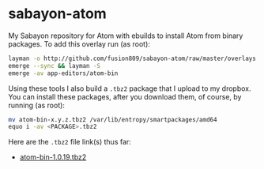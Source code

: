 # sabayon-atom
My Sabayon repository for Atom with ebuilds to install Atom from binary packages. To add this overlay run (as root):
```sh
layman -o http://github.com/fusion809/sabayon-atom/raw/master/overlays.xml -f -a sabayon-atom
emerge --sync && layman -S
emerge -av app-editors/atom-bin
```
Using these tools I also build a `.tbz2` package that I upload to my dropbox. You can install these packages, after you download them, of course, by running (as root):
```sh
mv atom-bin-x.y.z.tbz2 /var/lib/entropy/smartpackages/amd64
equo i -av <PACKAGE>.tbz2
```

Here are the `.tbz2` file link(s) thus far:

* [atom-bin-1.0.19.tbz2](https://www.dropbox.com/s/022p859caksc8n5/app-editors%3Aatom-bin-1.0.19.6ed20337769926bee9f50a87cee36e3e04fb840b~9999.tbz2?dl=1)
